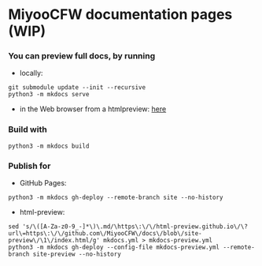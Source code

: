 # MiyooCFW documentation pages (WIP)

### You can preview full docs, by running

- locally:
```
git submodule update --init --recursive
python3 -m mkdocs serve
```
- in the Web browser from a htmlpreview:
 [here](https://html-preview.github.io/?url=https://github.com/MiyooCFW/docs/blob/site-preview/index.html)

### Build with
```
python3 -m mkdocs build
```
### Publish for

- GitHub Pages:
```
python3 -m mkdocs gh-deploy --remote-branch site --no-history
```

- html-preview:
```
sed 's/\([A-Za-z0-9_-]*\)\.md/\https\:\/\/html-preview.github.io\/\?url\=https\:\/\/github.com\/MiyooCFW\/docs\/blob\/site-preview\/\1\/index.html/g' mkdocs.yml > mkdocs-preview.yml
python3 -m mkdocs gh-deploy --config-file mkdocs-preview.yml --remote-branch site-preview --no-history
```

